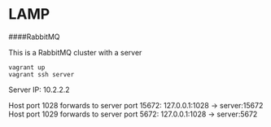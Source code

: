 LAMP
===

####RabbitMQ

This is a RabbitMQ cluster with a server 

```vagrant up```  
```vagrant ssh server```  

Server IP: 10.2.2.2  

Host port 1028 forwards to server port 15672: 127.0.0.1:1028 -> server:15672
Host port 1029 forwards to server port 5672: 127.0.0.1:1028 -> server:5672

